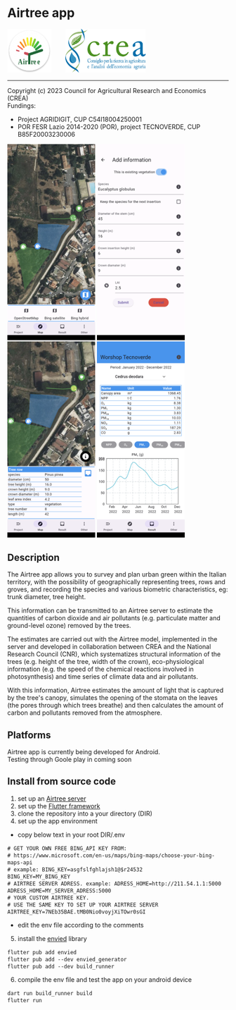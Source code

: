 
# Airtree app
<img src='assets_github/ic_airtree.png' height='100'>&nbsp;&nbsp;&nbsp;&nbsp;&nbsp;&nbsp;&nbsp;&nbsp;<img src='assets_github/logo_crea.png' height='100'>


---

Copyright (c) 2023 Council for Agricultural Research and Economics (CREA)\
Fundings: 
  - Project AGRIDIGIT, CUP C54I18004250001
  - POR FESR Lazio 2014-2020 (POR), project TECNOVERDE, CUP B85F20003230006


<img src='assets_github/airtree_fig_1.png' width='200'>  <img src='assets_github/airtree_fig_2.png' width='200'> <img src='assets_github/airtree_fig_3.png' width='200'>  <img src='assets_github/airtree_fig_4.png' width='200'>


## Description
The Airtree app allows you to survey and plan urban green within the Italian territory, with the possibility of geographically representing trees, rows and groves, and recording the species and various biometric characteristics, eg: trunk diameter, tree height.

This information can be transmitted to an Airtree server to estimate the quantities of carbon dioxide and air pollutants (e.g. particulate matter and ground-level ozone) removed by the trees.

The estimates are carried out with the Airtree model, implemented in the server and developed in collaboration between CREA and the National Research Council (CNR), which systematizes structural information of the trees (e.g. height of the tree, width of the crown), eco-physiological information (e.g. the speed of the chemical reactions involved in photosynthesis) and time series of climate data and air pollutants.

With this information, Airtree estimates the amount of light that is captured by the tree's canopy, simulates the opening of the stomata on the leaves (the pores through which trees breathe) and then calculates the amount of carbon and pollutants removed from the atmosphere.

## Platforms
Airtree app is currently being developed for Android.\
Testing through Goole play in coming soon

## Install from source code
1) set up an [Airtree server](https://github.com/aalivernini/airtree_server_public)
2) set up the [Flutter framework](https://docs.flutter.dev/get-started/install)
3) clone the repository into a your directory (DIR)
4) set up the app environment
- copy below text in your root DIR/.env

```
# GET YOUR OWN FREE BING_API KEY FROM:
# https://www.microsoft.com/en-us/maps/bing-maps/choose-your-bing-maps-api
# example: BING_KEY=asgfslfghlajsh1@$r24532
BING_KEY=MY_BING_KEY
# AIRTREE SERVER ADRESS. example: ADRESS_HOME=http://211.54.1.1:5000
ADRESS_HOME=MY_SERVER_ADRESS:5000
# YOUR CUSTOM AIRTREE KEY.
# USE THE SAME KEY TO SET UP YOUR AIRTREE SERVER
AIRTREE_KEY=7NEb35BAE.tMB0Nio0voyjXiTOwr0sGI
```
- edit the env file according to the comments
5) install the [envied](https://pub.dev/packages/envied) library
```
flutter pub add envied
flutter pub add --dev envied_generator
flutter pub add --dev build_runner
```
6) compile the env file and test the app on your android device
```
dart run build_runner build
flutter run
```




